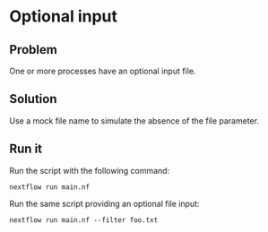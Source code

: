 # Optional input 

## Problem 

One or more processes have an optional input file. 

## Solution 

Use a mock file name to simulate the absence of the file parameter. 

## Run it 

Run the script with the following command: 

    nextflow run main.nf 

Run the same script providing an optional file input:

    nextflow run main.nf --filter foo.txt




